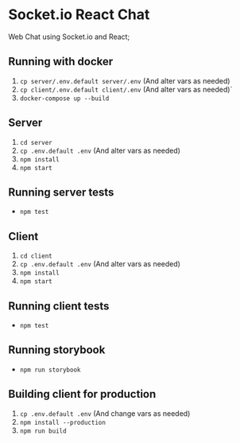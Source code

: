 # Socket.io React Chat

Web Chat using Socket.io and React;

## Running with docker
1. `cp server/.env.default server/.env` (And alter vars as needed)
2. `cp client/.env.default client/.env` (And alter vars as needed)`
3. `docker-compose up --build`

## Server

1. `cd server`
2. `cp .env.default .env` (And alter vars as needed)
3. `npm install`
4. `npm start`

## Running server tests

- `npm test`


## Client

1. `cd client`
2. `cp .env.default .env` (And alter vars as needed)
3. `npm install`
4. `npm start`

## Running client tests

- `npm test`

## Running storybook

- `npm run storybook`


## Building client for production

1. `cp .env.default .env` (And change vars as needed)
2. `npm install --production`
3. `npm run build`
